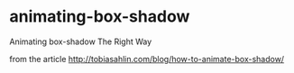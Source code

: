 # animating-box-shadow
Animating box-shadow The Right Way

from the article http://tobiasahlin.com/blog/how-to-animate-box-shadow/
